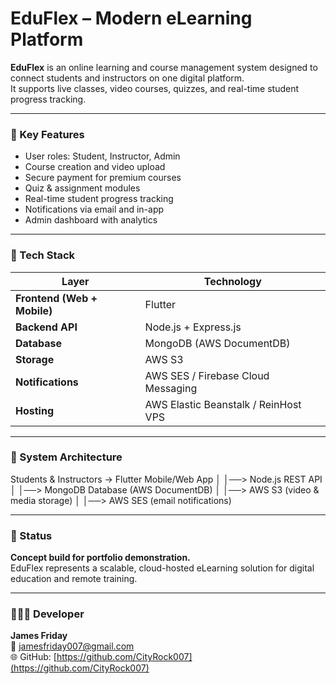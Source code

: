# EduFlex – Modern eLearning Platform

**EduFlex** is an online learning and course management system designed to connect students and instructors on one digital platform.  
It supports live classes, video courses, quizzes, and real-time student progress tracking.

---

### 🎯 Key Features
- User roles: Student, Instructor, Admin  
- Course creation and video upload  
- Secure payment for premium courses  
- Quiz & assignment modules  
- Real-time student progress tracking  
- Notifications via email and in-app  
- Admin dashboard with analytics  

---

### 🧠 Tech Stack
| Layer | Technology |
|-------|-------------|
| **Frontend (Web + Mobile)** | Flutter |
| **Backend API** | Node.js + Express.js |
| **Database** | MongoDB (AWS DocumentDB) |
| **Storage** | AWS S3 |
| **Notifications** | AWS SES / Firebase Cloud Messaging |
| **Hosting** | AWS Elastic Beanstalk / ReinHost VPS |

---

### 🧩 System Architecture

Students & Instructors → Flutter Mobile/Web App
│
│──> Node.js REST API
│
│──> MongoDB Database (AWS DocumentDB)
│
│──> AWS S3 (video & media storage)
│
│──> AWS SES (email notifications)


---

### 🧾 Status
**Concept build for portfolio demonstration.**  
EduFlex represents a scalable, cloud-hosted eLearning solution for digital education and remote training.

---

### 👨🏽‍💻 Developer
**James Friday**  
📧 jamesfriday007@gmail.com  
🌐 GitHub: [https://github.com/CityRock007](https://github.com/CityRock007)
